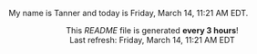My name is Tanner and today is Friday, March 14, 11:21 AM EDT.

<p align="center">This <i>README</i> file is generated <b>every 3 hours</b>!</br>Last refresh: Friday, March 14, 11:21 AM EDT<br /></p>
